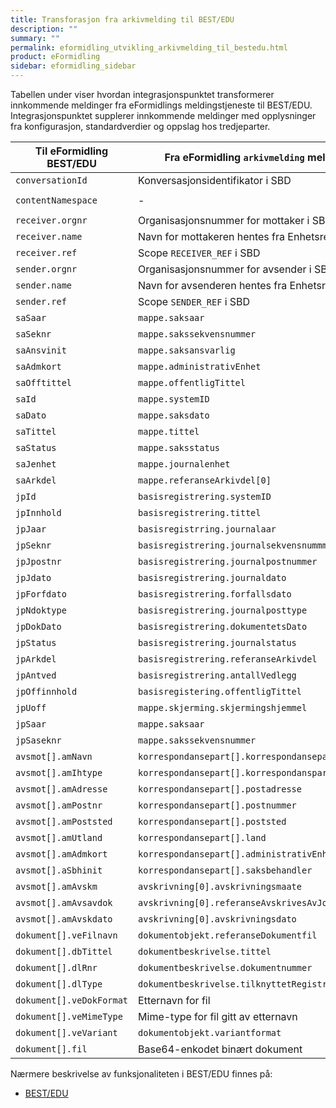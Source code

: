 ```yaml
---
title: Transforasjon fra arkivmelding til BEST/EDU
description: ""
summary: ""
permalink: eformidling_utvikling_arkivmelding_til_bestedu.html
product: eFormidling
sidebar: eformidling_sidebar
---
```


Tabellen under viser hvordan integrasjonspunktet transformerer innkommende meldinger fra eFormidlings meldingstjeneste
til BEST/EDU. Integrasjonspunktet supplerer innkommende meldinger med opplysninger fra konfigurasjon, standardverdier og
oppslag hos tredjeparter.

| Til eFormidling BEST/EDU | Fra eFormidling `arkivmelding` melding           | Fra konfigurasjon | Fra standardverdi |
| ------------------------ | ------------------------------------------------ | ----------------- | ----------------- |
| `conversationId`         | Konversasjonsidentifikator i SBD                 | -                 | - |
| `contentNamespace`       | -                                                | -                 | `http://www.arkivverket.no/Noark4-1-WS-WD/types` |
| `receiver.orgnr`         | Organisasjonsnummer for mottaker i SBD           | -                 | - |
| `receiver.name`          | Navn for mottakeren hentes fra Enhetsregisteret  | -                 | - |
| `receiver.ref`           | Scope `RECEIVER_REF` i SBD                       | -                 | - |
| `sender.orgnr`           | Organisasjonsnummer for avsender i SBD           | -                 | - |
| `sender.name`            | Navn for avsenderen hentes fra Enhetsregisteret  | -                 | - |
| `sender.ref`             | Scope `SENDER_REF` i SBD                         | -                 | - |
| `saSaar`                 | `mappe.saksaar`                                  | -                 | - |
| `saSeknr`                | `mappe.sakssekvensnummer`                        | -                 | - |
| `saAnsvinit`             | `mappe.saksansvarlig`                            | -                 | - |
| `saAdmkort`              | `mappe.administrativEnhet`                       | -                 | - |
| `saOfftittel`            | `mappe.offentligTittel`                          | -                 | - |
| `saId`                   | `mappe.systemID`                                 | -                 | - |
| `saDato`                 | `mappe.saksdato`                                 | -                 | - |
| `saTittel`               | `mappe.tittel`                                   | -                 | - |
| `saStatus`               | `mappe.saksstatus`                               | -                 | Under behandling (`B`) |
| `saJenhet`               | `mappe.journalenhet`                             | -                 | - |
| `saArkdel`               | `mappe.referanseArkivdel[0]`                     | -                 | - |
| `jpId`                   | `basisregistrering.systemID`                     | -                 | - |
| `jpInnhold`              | `basisregistrering.tittel`                       | -                 | - |
| `jpJaar`                 | `basisregistrring.journalaar`                    | -                 | - |
| `jpSeknr`                | `basisregistrering.journalsekvensnummmer`        | -                 | - |
| `jpJpostnr`              | `basisregistrering.journalpostnummer`            | -                 | - |
| `jpJdato`                | `basisregistrering.journaldato`                  | -                 | - |
| `jpForfdato`             | `basisregistrering.forfallsdato`                 | -                 | - |
| `jpNdoktype`             | `basisregistrering.journalposttype`              | -                 | Inngående dokument (`I`) |
| `jpDokDato`              | `basisregistrering.dokumentetsDato`              | -                 | - |
| `jpStatus`               | `basisregistrering.journalstatus`                | -                 | Ferdigstilt fra saksbehandler (`R`) |
| `jpArkdel`               | `basisregistrering.referanseArkivdel`            | -                 | - |
| `jpAntved`               | `basisregistrering.antallVedlegg`                | -                 | - |
| `jpOffinnhold`           | `basisregistering.offentligTittel`               | -                 | - |
| `jpUoff`                 | `mappe.skjerming.skjermingshjemmel`              | -                 | - |
| `jpSaar`                 | `mappe.saksaar`                                  | -                 | - |
| `jpSaseknr`              | `mappe.sakssekvensnummer`                        | -                 | - |
| `avsmot[].amNavn`        | `korrespondansepart[].korrespondansepartNavn`    | -                 | - |
| `avsmot[].amIhtype`      | `korrespondansepart[].korrespondansparttype`     | -                 | - |
| `avsmot[].amAdresse`     | `korrespondansepart[].postadresse`               | -                 | - |
| `avsmot[].amPostnr`      | `korrespondansepart[].postnummer`                | -                 | - |
| `avsmot[].amPoststed`    | `korrespondansepart[].poststed`                  | -                 | - |
| `avsmot[].amUtland`      | `korrespondansepart[].land`                      | -                 | - |
| `avsmot[].amAdmkort`     | `korrespondansepart[].administrativEnhet`        | -                 | - |
| `avsmot[].aSbhinit`      | `korrespondansepart[].saksbehandler`             | -                 | - |
| `avsmot[].amAvskm`       | `avskrivning[0].avskrivningsmaate`               | -                 | - |
| `avsmot[].amAvsavdok`    | `avskrivning[0].referanseAvskrivesAvJournalpost` | -                 | - |
| `avsmot[].amAvskdato`    | `avskrivning[0].avskrivningsdato`                | -                 | - |
| `dokument[].veFilnavn`   | `dokumentobjekt.referanseDokumentfil`            | -                 | - | 
| `dokument[].dbTittel`    | `dokumentbeskrivelse.tittel`                     | -                 | - |
| `dokument[].dlRnr`       | `dokumentbeskrivelse.dokumentnummer`             | -                 | - |
| `dokument[].dlType`      | `dokumentbeskrivelse.tilknyttetRegistreringSom`  | -                 | - |
| `dokument[].veDokFormat` | Etternavn for fil                                | -                 | `pdf` |
| `dokument[].veMimeType`  | Mime-type for fil gitt av etternavn              | -                 | - | 
| `dokument[].veVariant`   | `dokumentobjekt.variantformat`                   | -                 | Produksjonsformat (`P`) |
| `dokument[].fil`         | Base64-enkodet binært dokument                   | -                 | - |

Nærmere beskrivelse av funksjonaliteten i BEST/EDU finnes på:
- [BEST/EDU](eformidling_utvikling_integrasjonspunkt_bestedu_api.html)
